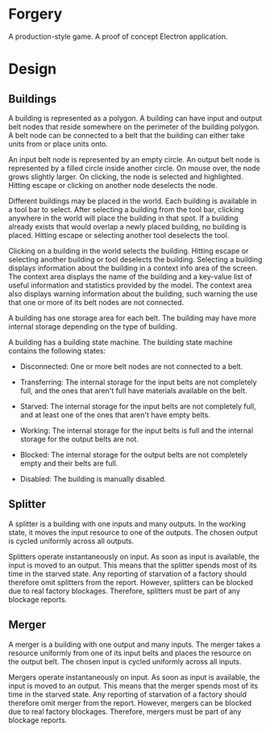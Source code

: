 # Forgery

A production-style game. A proof of concept Electron application.

# Design

## Buildings

A building is represented as a polygon. A building can have input and output
belt nodes that reside somewhere on the perimeter of the building polygon. A
belt node can be connected to a belt that the building can either take units
from or place units onto.

An input belt node is represented by an empty circle. An output belt node is
represented by a filled circle inside another circle. On mouse over, the node
grows slightly larger. On clicking, the node is selected and highlighted.
Hitting escape or clicking on another node deselects the node.

Different buildings may be placed in the world. Each building is available in a
tool bar to select. After selecting a building from the tool bar, clicking
anywhere in the world will place the building in that spot. If a building
already exists that would overlap a newly placed building, no building is
placed. Hitting escape or selecting another tool deselects the tool.

Clicking on a building in the world selects the building. Hitting escape or
selecting another building or tool deselects the building. Selecting a building
displays information about the building in a context info area of the screen.
The context area displays the name of the building and a key-value list of
useful information and statistics provided by the model. The context area also
displays warning information about the building, such warning the use that one
or more of its belt nodes are not connected.

A building has one storage area for each belt. The building may have more
internal storage depending on the type of building. 

A building has a building state machine. The building state machine contains the
following states:

  * Disconnected: One or more belt nodes are not connected to a belt.

  * Transferring: The internal storage for the input belts are not completely
    full, and the ones that aren't full have materials available on the belt.
    
  * Starved: The internal storage for the input belts are not completely full,
    and at least one of the ones that aren't have empty belts.

  * Working: The internal storage for the input belts is full and the internal
    storage for the output belts are not.

  * Blocked: The internal storage for the output belts are not completely empty
    and their belts are full.

  * Disabled: The building is manually disabled.

## Splitter

A splitter is a building with one inputs and many outputs. In the working state,
it moves the input resource to one of the outputs. The chosen output is cycled
uniformly across all outputs.

Splitters operate instantaneously on input. As soon as input is available, the
input is moved to an output. This means that the splitter spends most of its
time in the starved state. Any reporting of starvation of a factory should
therefore omit splitters from the report. However, splitters can be blocked due
to real factory blockages. Therefore, splitters must be part of any blockage
reports.

## Merger

A merger is a building with one output and many inputs. The merger takes a
resource uniformly from one of its input belts and places the resource on the
output belt. The chosen input is cycled uniformly across all inputs.

Mergers operate instantaneously on input. As soon as input is available, the
input is moved to an output. This means that the merger spends most of its time
in the starved state. Any reporting of starvation of a factory should therefore
omit merger from the report. However, mergers can be blocked due to real factory
blockages. Therefore, mergers must be part of any blockage reports.
